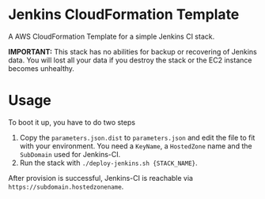 # Jenkins CloudFormation Template
A AWS CloudFormation Template for a simple Jenkins CI stack.

**IMPORTANT:** This stack has no abilities for backup or recovering of Jenkins data. 
You will lost all your data if you destroy the stack or the EC2 instance becomes unhealthy.

# Usage
To boot it up, you have to do two steps 

1. Copy the `parameters.json.dist` to `parameters.json` and edit the 
file to fit with your environment. You need a `KeyName`, a `HostedZone` name and the `SubDomain` used for Jenkins-CI. 
2. Run the stack with `./deploy-jenkins.sh {STACK_NAME}`.

After provision is successful, Jenkins-CI is reachable via `https://subdomain.hostedzonename`.
